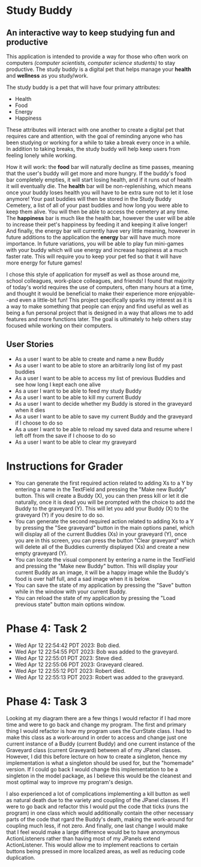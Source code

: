 # Study Buddy

## An interactive way to keep studying fun and productive

This application is intended to provide a way for those who often work on computers 
*(computer scientists, computer science students)* to stay productive. The study buddy
is a digital pet that helps manage your **health** and **wellness** as you study/work.

The study buddy is a pet that will have four primary attributes:
- Health
- Food
- Energy
- Happiness

These attributes will interact with one another to create a digital pet that requires
care and attention, with the goal of reminding anyone who has been studying or working
for a while to take a break every once in a while. In addition to taking breaks, the study
buddy will help keep users from feeling lonely while working.

How it will work: the **food** bar will naturally decline as time passes, meaning that 
the user's buddy will get more and more hungry. If the buddy's food bar completely
empties, it will start losing health, and if it runs out of health it will eventually die.
The **health** bar will be non-replenishing, which means once your buddy loses health
you will have to be extra sure not to let it lose anymore!
Your past buddies will then be stored in the Study Buddy Cemetery, a list of all of
your past buddies and how long you were able to keep them alive. You will then be
able to access the cemetery at any time.
The **happiness** bar is much like the health bar, however the user will be able to increase
their pet's happiness by feeding it and keeping it alive longer!
And finally, the energy bar will currently have very little meaning, however in future
additions to the application the **energy** bar will have much more importance. In future
variations, you will be able to play fun mini-games with your buddy which will use energy
and increase happiness at a much faster rate. This will require you to keep your pet fed
so that it will have more energy for future games!

I chose this style of application for myself as well as those around me, school colleagues,
work-place colleagues, and friends! I found that majority of today's world requires the use
of computers, often many hours at a time, and thought it would be beneficial to make their
experience more enjoyable--and even a little-bit fun! This project specifically sparks my
interest as it is a way to make something that people can enjoy and find useful as well as
being a fun personal project that is designed in a way that allows me to add features and
more functions later. The goal is ultimately to help others stay focused while working on 
their computers.

## User Stories

- As a user I want to be able to create and name a new Buddy
- As a user I want to be able to store an arbitrarily long list of my past buddies
- As a user I want to be able to access my list of previous Buddies and see how long I kept each one alive
- As a user I want to be able to feed my study Buddy
- As a user I want to be able to kill my current Buddy
- As a user I want to decide whether my Buddy is stored in the graveyard when it dies
- As a user I want to be able to save my current Buddy and the graveyard if I choose to do so
- As a user I want to be able to reload my saved data and resume where I left off from the save if I choose to do so
- As a user I want to be able to clear my graveyard

# Instructions for Grader

- You can generate the first required action related to adding Xs to a Y by entering a name in the TextField and
pressing the "Make new Buddy" button. This will create a Buddy (X), you can then press kill or let it die naturally,
once it is dead you will be prompted with the choice to add the Buddy to the graveyard (Y). This will let you add your
Buddy (X) to the graveyard (Y) if you desire to do so.
- You can generate the second required action related to adding Xs to a Y by pressing the "See graveyard" button in the
main options panel, which will display all of the current Buddies (Xs) in your graveyard (Y), once you are in this
screen, you can press the button "Clear graveyard" which will delete all of the Buddies currently displayed (Xs) and
create a new empty graveyard (Y).
- You can locate the visual component by entering a name in the TextField and
  pressing the "Make new Buddy" button. This will display your current Buddy as an image, it will be
a happy image while the Buddy's food is over half full, and a sad image when it is below.
- You can save the state of my application by pressing the "Save" button while in the window with your current Buddy.
- You can reload the state of my application by pressing the "Load previous state" button main options window.

# Phase 4: Task 2

- Wed Apr 12 22:54:42 PDT 2023: Bob died.
- Wed Apr 12 22:54:55 PDT 2023: Bob was added to the graveyard.
- Wed Apr 12 22:55:01 PDT 2023: Steve died.
- Wed Apr 12 22:55:06 PDT 2023: Graveyard cleared.
- Wed Apr 12 22:55:12 PDT 2023: Robert died.
- Wed Apr 12 22:55:13 PDT 2023: Robert was added to the graveyard.


# Phase 4: Task 3

Looking at my diagram there are a few things I would refactor if I had more time and were to go back and change my
program. The first and primary thing I would refactor is how my program uses the CurrState class. I had to make this
class as a work-around in order to access and change just one current instance of a Buddy (current Buddy) and one
current instance of the Graveyard class (current Graveyard) between all of my JPanel classes. However, I did this 
before lecture on how to create a singleton, hence my implementation is what a singleton should be used for, but the
"homemade" version. If I could go back I would change this implementation to be a singleton in the model package,
as I believe this would be the cleanest and most optimal way to improve my program's design.

I also experienced a lot of complications implementing a kill button as well as natural death due to the variety and
coupling of the JPanel classes. If I were to go back and refactor this I would put the code that ticks 
(runs the program) in one class which would additionally contain the other necessary parts of the code that rgard the
Buddy's death, making the work-around for coupling much less, if not zero. And finally, one last change I would make that I feel would make a large difference would be to have anonymous
ActionListeners rather than having most of my JPanels extend ActionListener. This would allow me to implement
reactions to certain buttons being pressed in more localized areas, as well as reducing code duplication.
